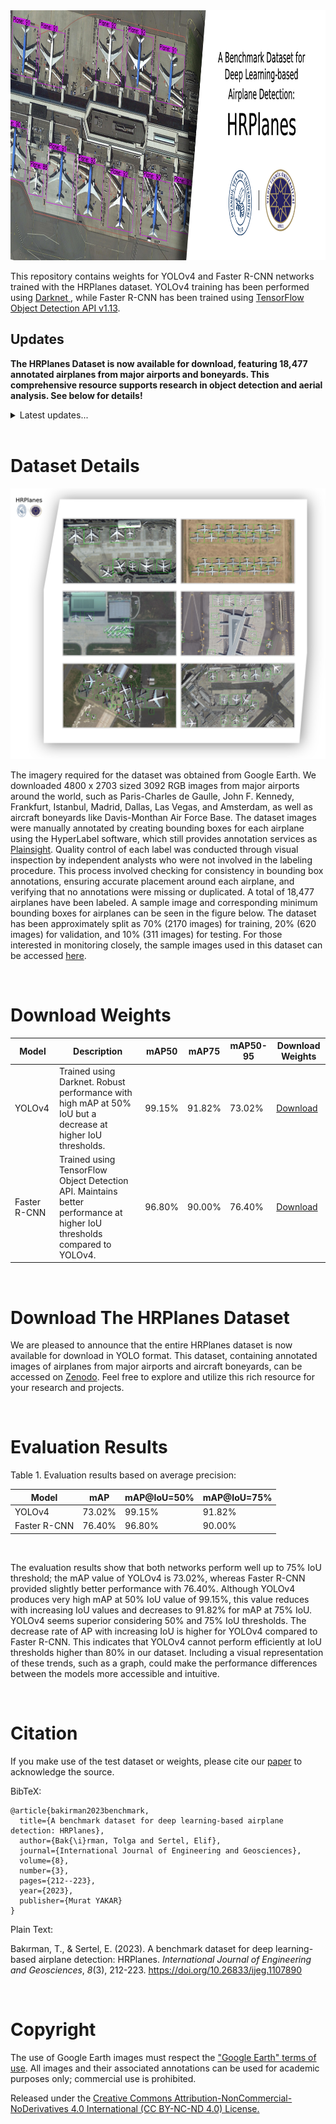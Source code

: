 
<img src="https://raw.githubusercontent.com/RSandAI/HRPlanes/main/Assets/HRPlanes%20Header.png" height=400 width=1280 alt="github.com/RSandAI/HRPlanes"/>

<br>

This repository contains weights for YOLOv4 and Faster R-CNN networks trained with the HRPlanes dataset. YOLOv4 training has been performed using [Darknet ](https://github.com/AlexeyAB/darknet), while Faster R-CNN has been trained using [TensorFlow Object Detection API v1.13](https://github.com/tensorflow/models/tree/r1.13.0).

## Updates

**The HRPlanes Dataset is now available for download, featuring 18,477 annotated airplanes from major airports and boneyards. This comprehensive resource supports research in object detection and aerial analysis. See below for details!**

<details>

<summary>Latest updates...</summary>

<br>

<b>December 2024</b>
<ol>
	<li>The HRPlanes Dataset is now available in Zenodo. Please see below for details.</li>
	<li>The HRPlanes weights is now available in Huggingface. Please see below for details.</li>
</ol>

<b>February 2024</b>
<ol>
	<li>The HRPlanes Dataset is now available for download. Please see below for details.</li>
</ol>

</details>

<br>

# Dataset Details

<img src="https://raw.githubusercontent.com/RSandAI/HRPlanes/main/Assets/HRPlanes%20Samples%20All.png" alt="github.com/TolgaBkm/HRPlanes/"/>

The imagery required for the dataset was obtained from Google Earth. We downloaded 4800 x 2703 sized 3092 RGB images from major airports around the world, such as Paris-Charles de Gaulle, John F. Kennedy, Frankfurt, Istanbul, Madrid, Dallas, Las Vegas, and Amsterdam, as well as aircraft boneyards like Davis-Monthan Air Force Base. The dataset images were manually annotated by creating bounding boxes for each airplane using the HyperLabel software, which still provides annotation services as [Plainsight](https://app.plainsight.ai/). Quality control of each label was conducted through visual inspection by independent analysts who were not involved in the labeling procedure. This process involved checking for consistency in bounding box annotations, ensuring accurate placement around each airplane, and verifying that no annotations were missing or duplicated. A total of 18,477 airplanes have been labeled. A sample image and corresponding minimum bounding boxes for airplanes can be seen in the figure below. The dataset has been approximately split as 70% (2170 images) for training, 20% (620 images) for validation, and 10% (311 images) for testing. For those interested in monitoring closely, the sample images used in this dataset can be accessed [here](https://github.com/TolgaBkm/HRPlanes/tree/main/Sample%20Images).

<br>


# Download Weights

| Model       | Description                                                | mAP50  | mAP75 | mAP50-95 | Download Weights                                            |
|-------------|------------------------------------------------------------|--------|-------------|----------|------------------------------------------------------------|
| YOLOv4      | Trained using Darknet. Robust performance with high mAP at 50% IoU but a decrease at higher IoU thresholds. | 99.15% | 91.82%      | 73.02%   | [Download](https://huggingface.co/TolgaBkm/HRPlanes_Weights) |
| Faster R-CNN| Trained using TensorFlow Object Detection API. Maintains better performance at higher IoU thresholds compared to YOLOv4. | 96.80% | 90.00%      | 76.40%   | [Download](https://huggingface.co/TolgaBkm/HRPlanes_Weights) |



<br>

# Download The HRPlanes Dataset

We are pleased to announce that the entire HRPlanes dataset is now available for download in YOLO format. This dataset, containing annotated images of airplanes from major airports and aircraft boneyards, can be accessed on [Zenodo](https://zenodo.org/records/14546832). Feel free to explore and utilize this rich resource for your research and projects.

<br>

# Evaluation Results

Table 1. Evaluation results based on average precision:

| Model       | mAP    | mAP@IoU=50% | mAP@IoU=75% |
|-------------|--------|-------------|-------------|
| YOLOv4      | 73.02% | 99.15%      | 91.82%      |
| Faster R-CNN| 76.40% | 96.80%      | 90.00%      |

<br>

The evaluation results show that both networks perform well up to 75% IoU threshold; the mAP value of YOLOv4 is 73.02%, whereas Faster R-CNN provided slightly better performance with 76.40%. Although YOLOv4 produces very high mAP at 50% IoU value of 99.15%, this value reduces with increasing IoU values and decreases to 91.82% for mAP at 75% IoU. YOLOv4 seems superior considering 50% and 75% IoU thresholds. The decrease rate of AP with increasing IoU is higher for YOLOv4 compared to Faster R-CNN. This indicates that YOLOv4 cannot perform efficiently at IoU thresholds higher than 80% in our dataset. Including a visual representation of these trends, such as a graph, could make the performance differences between the models more accessible and intuitive.

<br>

# Citation

If you make use of the test dataset or weights, please cite our [paper](https://dergipark.org.tr/tr/pub/ijeg/issue/77206/1107890#article_cite) to acknowledge the source.

BibTeX:

	@article{bakirman2023benchmark,
	  title={A benchmark dataset for deep learning-based airplane detection: HRPlanes},
	  author={Bak{\i}rman, Tolga and Sertel, Elif},
	  journal={International Journal of Engineering and Geosciences},
	  volume={8},
	  number={3},
	  pages={212--223},
	  year={2023},
	  publisher={Murat YAKAR}
	}

Plain Text:

Bakırman, T., & Sertel, E. (2023). A benchmark dataset for deep learning-based airplane detection: HRPlanes. _International Journal of Engineering and Geosciences_, _8_(3), 212-223. https://doi.org/10.26833/ijeg.1107890

<br>

# Copyright

The use of Google Earth images must respect the ["Google Earth" terms of use](https://about.google/brand-resource-center/products-and-services/geo-guidelines/). All images and their associated annotations can be used for academic purposes only; commercial use is prohibited.

Released under the [Creative Commons Attribution-NonCommercial-NoDerivatives 4.0 International (CC BY-NC-ND 4.0) License.](https://creativecommons.org/licenses/by-nc-nd/4.0/)
